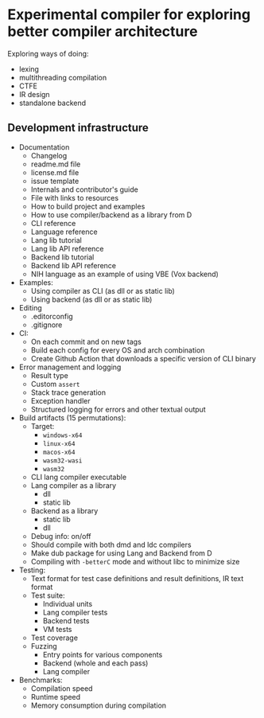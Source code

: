 # Experimental compiler for exploring better compiler architecture

Exploring ways of doing:
- lexing
- multithreading compilation
- CTFE
- IR design
- standalone backend

## Development infrastructure
- Documentation
  - Changelog
  - readme.md file
  - license.md file
  - issue template
  - Internals and contributor's guide
  - File with links to resources
  - How to build project and examples
  - How to use compiler/backend as a library from D
  - CLI reference
  - Language reference
  - Lang lib tutorial
  - Lang lib API reference
  - Backend lib tutorial
  - Backend lib API reference
  - NIH language as an example of using VBE (Vox backend)
- Examples:
  - Using compiler as CLI (as dll or as static lib)
  - Using backend (as dll or as static lib)
- Editing
  - .editorconfig
  - .gitignore
- CI:
  - On each commit and on new tags
  - Build each config for every OS and arch combination
  - Create Github Action that downloads a specific version of CLI binary
- Error management and logging
  - Result type
  - Custom `assert`
  - Stack trace generation
  - Exception handler
  - Structured logging for errors and other textual output
- Build artifacts (15 permutations):
  - Target:
    - `windows-x64`
    - `linux-x64`
    - `macos-x64`
    - `wasm32-wasi`
    - `wasm32`
  - CLI lang compiler executable
  - Lang compiler as a library
    - dll
    - static lib
  - Backend as a library
    - static lib
    - dll
  - Debug info: on/off
  - Should compile with both dmd and ldc compilers
  - Make dub package for using Lang and Backend from D
  - Compiling with `-betterC` mode and without libc to minimize size
- Testing:
  - Text format for test case definitions and result definitions, IR text format
  - Test suite:
    - Individual units
    - Lang compiler tests
    - Backend tests
    - VM tests
  - Test coverage
  - Fuzzing
    - Entry points for various components
    - Backend (whole and each pass)
    - Lang compiler
- Benchmarks:
  - Compilation speed
  - Runtime speed
  - Memory consumption during compilation